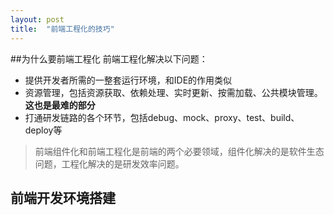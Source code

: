 ```yaml
---
layout: post
title:  "前端工程化的技巧"
---
```

##为什么要前端工程化
前端工程化解决以下问题：
- 提供开发者所需的一整套运行环境，和IDE的作用类似
- 资源管理，包括资源获取、依赖处理、实时更新、按需加载、公共模块管理。**这也是最难的部分**
- 打通研发链路的各个环节，包括debug、mock、proxy、test、build、deploy等

> 前端组件化和前端工程化是前端的两个必要领域，组件化解决的是软件生态问题，工程化解决的是研发效率问题。

## 前端开发环境搭建

